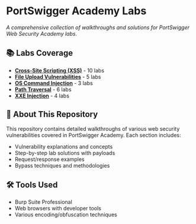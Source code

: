 # PortSwigger Academy Labs

*A comprehensive collection of walkthroughs and solutions for PortSwigger Web Security Academy labs.*

## 📚 Labs Coverage

- [**Cross-Site Scripting (XSS)**](./Cross-Site-Scripting-XSS/README.md) - 10 labs
- [**File Upload Vulnerabilities**](./File-Upload-Vulnerabilities/README.md) - 5 labs  
- [**OS Command Injection**](./OS-Command-Injection/README.md) - 3 labs
- [**Path Traversal**](./Path-Traversal/README.md) - 6 labs
- [**XXE Injection**](./XXE-Injection/README.md) - 4 labs

## 🎯 About This Repository

This repository contains detailed walkthroughs of various web security vulnerabilities covered in PortSwigger Academy. Each section includes:

- Vulnerability explanations and concepts
- Step-by-step lab solutions with payloads
- Request/response examples
- Bypass techniques and methodologies

## 🛠️ Tools Used

- Burp Suite Professional
- Web browsers with developer tools
- Various encoding/obfuscation techniques
